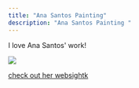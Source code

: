 ```yaml
---
title: "Ana Santos Painting"
description: "Ana Santos Painting "
---
```

I love Ana Santos' work!        

<img src="/Blog/img/funny.png" class="pic">

<a class="moreinfo" href="https://www.anasantosilustracion.com/"> check out her websightk</a>
